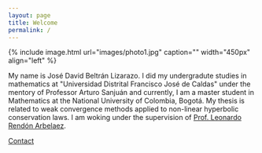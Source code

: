 ```yaml
---
layout: page
title: Welcome
permalink: /
---
```

{% include image.html url="images/photo1.jpg" caption="" width="450px" align="left" %}

My name is José David Beltrán Lizarazo. 
I did my undergradute studies in mathematics at "Universidad Distrital Francisco José de Caldas" under the mentory of Professor Arturo Sanjuán and currently, I am a master student in Mathematics at the National University of Colombia, Bogotá. 
My thesis is related to weak convergence methods applied to non-linear hyperbolic conservation laws. I am woking under the supervision of [Prof. Leonardo Rendón Arbelaez](https://scholar.google.com/citations?user=5U0ZQxcAAAAJ&hl=es). 


[Contact](/contact/)


